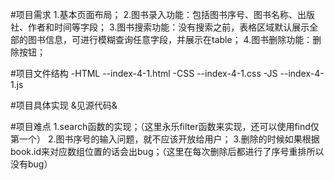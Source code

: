 #项目需求
    1.基本页面布局；
    2.图书录入功能：包括图书序号、图书名称、出版社、作者和时间等字段；
    3.图书搜索功能：没有搜索之前，表格区域默认展示全部的图书信息，可进行模糊查询任意字段，并展示在table；
    4.图书删除功能：删除按钮；

#项目文件结构
-HTML
    --index-4-1.html
-CSS
    --index-4-1.css
-JS
    --index-4-1.js

#项目具体实现
&见源代码&

#项目难点
    1.search函数的实现；（这里永乐filter函数来实现，还可以使用find仅第一个）
    2.图书序号的输入问题，就不应该开放给用户；
    3.删除的时候如果根据book.id来对应数组位置的话会出bug；（这里在每次删除后都进行了序号重排所以没有bug）
